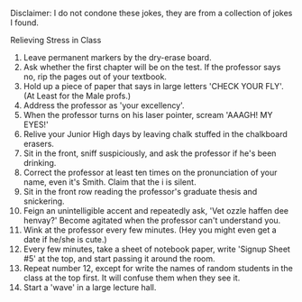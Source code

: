 Disclaimer: I do not condone these jokes, they are from a collection of jokes I found.

Relieving Stress in Class

1. Leave permanent markers by the dry-erase board.
2. Ask whether the first chapter will be on the test. If the professor says no, rip the pages out of your textbook.
3. Hold up a piece of paper that says in large letters 'CHECK YOUR FLY'. (At Least for the Male profs.)
4. Address the professor as 'your excellency'.
5. When the professor turns on his laser pointer, scream 'AAAGH! MY EYES!'
6. Relive your Junior High days by leaving chalk stuffed in the chalkboard erasers.
7. Sit in the front, sniff suspiciously, and ask the professor if he's been drinking.
8. Correct the professor at least ten times on the pronunciation of your name, even it's Smith. Claim that the i is silent.
9. Sit in the front row reading the professor's graduate thesis and snickering.
10. Feign an unintelligible accent and repeatedly ask, 'Vet ozzle haffen dee henvay?' Become agitated when the professor can't understand you.
11. Wink at the professor every few minutes. (Hey you might even get a date if he/she is cute.)
12. Every few minutes, take a sheet of notebook paper, write 'Signup Sheet #5' at the top, and start passing it around the room.
13. Repeat number 12, except for write the names of random students in the class at the top first.  It will confuse them when they see it.
14. Start a 'wave' in a large lecture hall.

